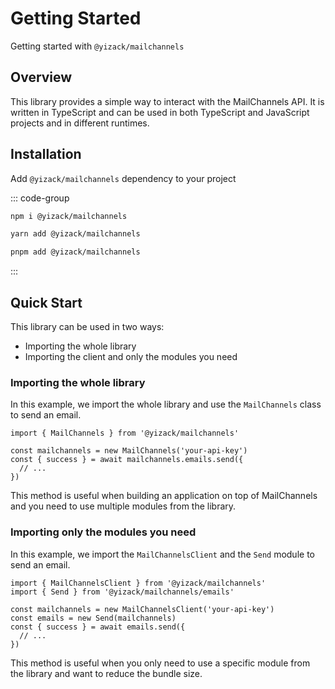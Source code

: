 # Getting Started

Getting started with `@yizack/mailchannels`

## Overview

This library provides a simple way to interact with the MailChannels API. It is written in TypeScript and can be used in both TypeScript and JavaScript projects and in different runtimes.

## Installation

Add `@yizack/mailchannels` dependency to your project

::: code-group
```sh [npm]
npm i @yizack/mailchannels
```

```sh [yarn]
yarn add @yizack/mailchannels
```

```sh [pnpm]
pnpm add @yizack/mailchannels
```
:::

## Quick Start

This library can be used in two ways:
- Importing the whole library
- Importing the client and only the modules you need

### Importing the whole library

In this example, we import the whole library and use the `MailChannels` class to send an email.

```ts{1}
import { MailChannels } from '@yizack/mailchannels'

const mailchannels = new MailChannels('your-api-key')
const { success } = await mailchannels.emails.send({
  // ...
})
```

This method is useful when building an application on top of MailChannels and you need to use multiple modules from the library.

### Importing only the modules you need

In this example, we import the `MailChannelsClient` and the `Send` module to send an email.

```ts{1,2}
import { MailChannelsClient } from '@yizack/mailchannels'
import { Send } from '@yizack/mailchannels/emails'

const mailchannels = new MailChannelsClient('your-api-key')
const emails = new Send(mailchannels)
const { success } = await emails.send({
  // ...
})
```

This method is useful when you only need to use a specific module from the library and want to reduce the bundle size.
